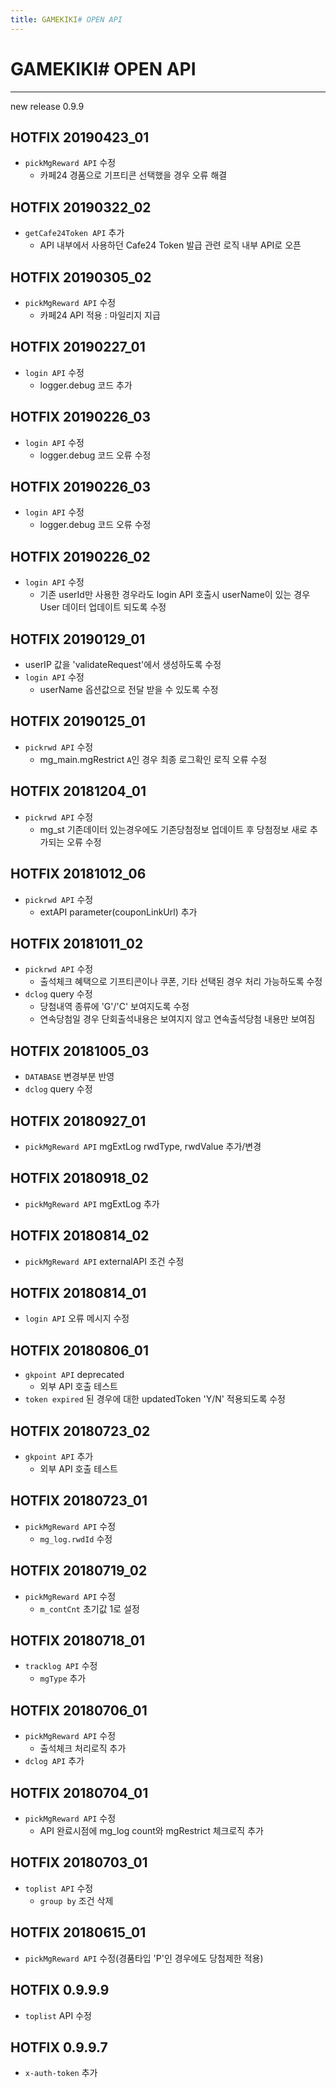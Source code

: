 ```yaml
---
title: GAMEKIKI# OPEN API
---
```


# GAMEKIKI# OPEN API

---

new release 0.9.9

## HOTFIX 20190423_01

- `pickMgReward API` 수정
  - 카페24 경품으로 기프티콘 선택했을 경우 오류 해결

## HOTFIX 20190322_02

- `getCafe24Token API` 추가
  - API 내부에서 사용하던 Cafe24 Token 발급 관련 로직 내부 API로 오픈

## HOTFIX 20190305_02

- `pickMgReward API` 수정
  - 카페24 API 적용 : 마일리지 지급

## HOTFIX 20190227_01

- `login API` 수정
  - logger.debug 코드 추가

## HOTFIX 20190226_03

- `login API` 수정
  - logger.debug 코드 오류 수정

## HOTFIX 20190226_03

- `login API` 수정
  - logger.debug 코드 오류 수정

## HOTFIX 20190226_02

- `login API` 수정
  - 기존 userId만 사용한 경우라도 login API 호출시 userName이 있는 경우 User 데이터 업데이트 되도록 수정

## HOTFIX 20190129_01

- userIP 값을 'validateRequest'에서 생성하도록 수정
- `login API` 수정
  - userName 옵션값으로 전달 받을 수 있도록 수정

## HOTFIX 20190125_01

- `pickrwd API` 수정
  - mg_main.mgRestrict `A`인 경우 최종 로그확인 로직 오류 수정

## HOTFIX 20181204_01

- `pickrwd API` 수정
  - mg_st 기존데이터 있는경우에도 기존당첨정보 업데이트 후 당첨정보 새로 추가되는 오류 수정

## HOTFIX 20181012_06

- `pickrwd API` 수정
  - extAPI parameter(couponLinkUrl) 추가

## HOTFIX 20181011_02

- `pickrwd API` 수정
  - 출석체크 혜택으로 기프티콘이나 쿠폰, 기타 선택된 경우 처리 가능하도록 수정
- `dclog` query 수정
  - 당첨내역 종류에 'G'/'C' 보여지도록 수정
  - 연속당첨일 경우 단회출석내용은 보여지지 않고 연속출석당첨 내용만 보여짐

## HOTFIX 20181005_03

- `DATABASE` 변경부분 반영
- `dclog` query 수정

## HOTFIX 20180927_01

- `pickMgReward API` mgExtLog rwdType, rwdValue 추가/변경

## HOTFIX 20180918_02

- `pickMgReward API` mgExtLog 추가

## HOTFIX 20180814_02

- `pickMgReward API` externalAPI 조건 수정

## HOTFIX 20180814_01

- `login API` 오류 메시지 수정

## HOTFIX 20180806_01

- `gkpoint API` deprecated
  - 외부 API 호출 테스트
- `token expired` 된 경우에 대한 updatedToken 'Y/N' 적용되도록 수정

## HOTFIX 20180723_02

- `gkpoint API` 추가
  - 외부 API 호출 테스트

## HOTFIX 20180723_01

- `pickMgReward API` 수정
  - `mg_log.rwdId` 수정

## HOTFIX 20180719_02

- `pickMgReward API` 수정
  - `m_contCnt` 초기값 1로 설정

## HOTFIX 20180718_01

- `tracklog API` 수정
  - `mgType` 추가

## HOTFIX 20180706_01

- `pickMgReward API` 수정
  - 출석체크 처리로직 추가
- `dclog API` 추가

## HOTFIX 20180704_01

- `pickMgReward API` 수정
  - API 완료시점에 mg_log count와 mgRestrict 체크로직 추가

## HOTFIX 20180703_01

- `toplist API` 수정
  - `group by` 조건 삭제

## HOTFIX 20180615_01

- `pickMgReward API` 수정(경품타입 'P'인 경우에도 당첨제한 적용)

## HOTFIX 0.9.9.9

- `toplist` API 수정

## HOTFIX 0.9.9.7

- `x-auth-token` 추가
